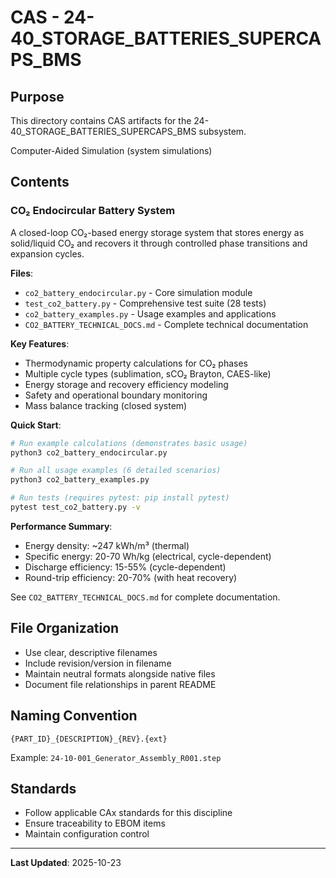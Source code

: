 # CAS - 24-40_STORAGE_BATTERIES_SUPERCAPS_BMS

## Purpose

This directory contains CAS artifacts for the 24-40_STORAGE_BATTERIES_SUPERCAPS_BMS subsystem.

Computer-Aided Simulation (system simulations)

## Contents

### CO₂ Endocircular Battery System

A closed-loop CO₂-based energy storage system that stores energy as solid/liquid CO₂ and recovers it through controlled phase transitions and expansion cycles.

**Files**:
- `co2_battery_endocircular.py` - Core simulation module
- `test_co2_battery.py` - Comprehensive test suite (28 tests)
- `co2_battery_examples.py` - Usage examples and applications
- `CO2_BATTERY_TECHNICAL_DOCS.md` - Complete technical documentation

**Key Features**:
- Thermodynamic property calculations for CO₂ phases
- Multiple cycle types (sublimation, sCO₂ Brayton, CAES-like)
- Energy storage and recovery efficiency modeling
- Safety and operational boundary monitoring
- Mass balance tracking (closed system)

**Quick Start**:
```bash
# Run example calculations (demonstrates basic usage)
python3 co2_battery_endocircular.py

# Run all usage examples (6 detailed scenarios)
python3 co2_battery_examples.py

# Run tests (requires pytest: pip install pytest)
pytest test_co2_battery.py -v
```

**Performance Summary**:
- Energy density: ~247 kWh/m³ (thermal)
- Specific energy: 20-70 Wh/kg (electrical, cycle-dependent)
- Discharge efficiency: 15-55% (cycle-dependent)
- Round-trip efficiency: 20-70% (with heat recovery)

See `CO2_BATTERY_TECHNICAL_DOCS.md` for complete documentation.

## File Organization

- Use clear, descriptive filenames
- Include revision/version in filename
- Maintain neutral formats alongside native files
- Document file relationships in parent README

## Naming Convention

```
{PART_ID}_{DESCRIPTION}_{REV}.{ext}
```

Example: `24-10-001_Generator_Assembly_R001.step`

## Standards

- Follow applicable CAx standards for this discipline
- Ensure traceability to EBOM items
- Maintain configuration control

---

**Last Updated**: 2025-10-23
